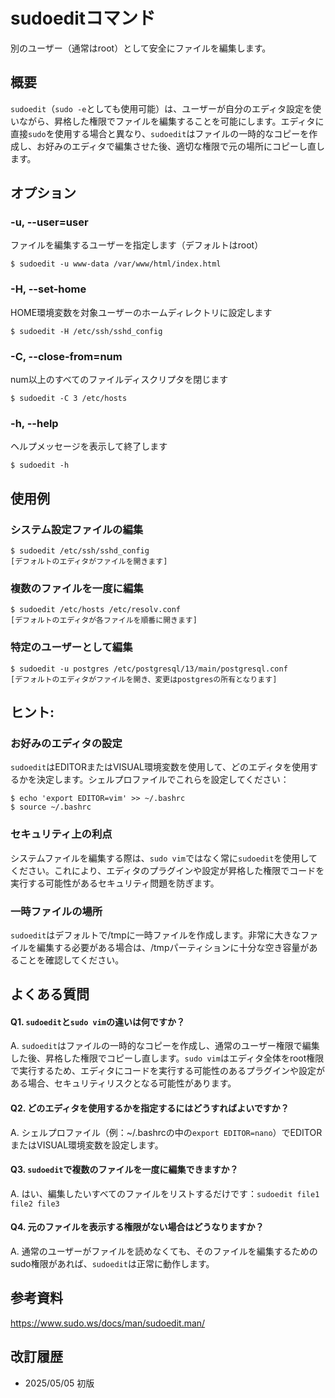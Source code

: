# sudoeditコマンド

別のユーザー（通常はroot）として安全にファイルを編集します。

## 概要

`sudoedit`（`sudo -e`としても使用可能）は、ユーザーが自分のエディタ設定を使いながら、昇格した権限でファイルを編集することを可能にします。エディタに直接`sudo`を使用する場合と異なり、`sudoedit`はファイルの一時的なコピーを作成し、お好みのエディタで編集させた後、適切な権限で元の場所にコピーし直します。

## オプション

### **-u, --user=user**

ファイルを編集するユーザーを指定します（デフォルトはroot）

```console
$ sudoedit -u www-data /var/www/html/index.html
```

### **-H, --set-home**

HOME環境変数を対象ユーザーのホームディレクトリに設定します

```console
$ sudoedit -H /etc/ssh/sshd_config
```

### **-C, --close-from=num**

num以上のすべてのファイルディスクリプタを閉じます

```console
$ sudoedit -C 3 /etc/hosts
```

### **-h, --help**

ヘルプメッセージを表示して終了します

```console
$ sudoedit -h
```

## 使用例

### システム設定ファイルの編集

```console
$ sudoedit /etc/ssh/sshd_config
[デフォルトのエディタがファイルを開きます]
```

### 複数のファイルを一度に編集

```console
$ sudoedit /etc/hosts /etc/resolv.conf
[デフォルトのエディタが各ファイルを順番に開きます]
```

### 特定のユーザーとして編集

```console
$ sudoedit -u postgres /etc/postgresql/13/main/postgresql.conf
[デフォルトのエディタがファイルを開き、変更はpostgresの所有となります]
```

## ヒント:

### お好みのエディタの設定

`sudoedit`はEDITORまたはVISUAL環境変数を使用して、どのエディタを使用するかを決定します。シェルプロファイルでこれらを設定してください：

```console
$ echo 'export EDITOR=vim' >> ~/.bashrc
$ source ~/.bashrc
```

### セキュリティ上の利点

システムファイルを編集する際は、`sudo vim`ではなく常に`sudoedit`を使用してください。これにより、エディタのプラグインや設定が昇格した権限でコードを実行する可能性があるセキュリティ問題を防ぎます。

### 一時ファイルの場所

`sudoedit`はデフォルトで/tmpに一時ファイルを作成します。非常に大きなファイルを編集する必要がある場合は、/tmpパーティションに十分な空き容量があることを確認してください。

## よくある質問

#### Q1. `sudoedit`と`sudo vim`の違いは何ですか？
A. `sudoedit`はファイルの一時的なコピーを作成し、通常のユーザー権限で編集した後、昇格した権限でコピーし直します。`sudo vim`はエディタ全体をroot権限で実行するため、エディタにコードを実行する可能性のあるプラグインや設定がある場合、セキュリティリスクとなる可能性があります。

#### Q2. どのエディタを使用するかを指定するにはどうすればよいですか？
A. シェルプロファイル（例：~/.bashrcの中の`export EDITOR=nano`）でEDITORまたはVISUAL環境変数を設定します。

#### Q3. `sudoedit`で複数のファイルを一度に編集できますか？
A. はい、編集したいすべてのファイルをリストするだけです：`sudoedit file1 file2 file3`

#### Q4. 元のファイルを表示する権限がない場合はどうなりますか？
A. 通常のユーザーがファイルを読めなくても、そのファイルを編集するためのsudo権限があれば、`sudoedit`は正常に動作します。

## 参考資料

https://www.sudo.ws/docs/man/sudoedit.man/

## 改訂履歴

- 2025/05/05 初版